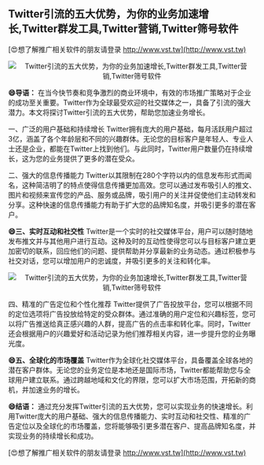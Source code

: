 ## **Twitter引流的五大优势，为你的业务加速增长,Twitter群发工具,Twitter营销,Twitter筛号软件**

[😍想了解推广相关软件的朋友请登录 http://www.vst.tw](http://www.vst.tw)

 <center><img src="https://vst.tw/MP4/tuiguang/png/3.png" alt="Twitter引流的五大优势，为你的业务加速增长,Twitter群发工具,Twitter营销,Twitter筛号软件"></center>

**😄导语：**
在当今快节奏和竞争激烈的商业环境中，有效的市场推广策略对于企业的成功至关重要。Twitter作为全球最受欢迎的社交媒体之一，具备了引流的强大潜力。本文将探讨Twitter引流的五大优势，帮助您加速业务增长。

一、广泛的用户基础和持续增长
Twitter拥有庞大的用户基础，每月活跃用户超过3亿，涵盖了各个年龄层和不同的兴趣群体。无论您的目标客户是年轻人、专业人士还是企业，都能在Twitter上找到他们。与此同时，Twitter用户数量仍在持续增长，这为您的业务提供了更多的潜在受众。

二、强大的信息传播能力
Twitter以其限制在280个字符以内的信息发布形式而闻名，这种简洁明了的特点使得信息传播更加高效。您可以通过发布吸引人的推文、图片和视频来宣传您的产品、服务或品牌，吸引用户的关注并促使他们主动转发和分享。这种快速的信息传播能力有助于扩大您的品牌知名度，并吸引更多的潜在客户。

**😄三、实时互动和社交性**
Twitter是一个实时的社交媒体平台，用户可以随时随地发布推文并与其他用户进行互动。这种及时的互动性使得您可以与目标客户建立更加密切的联系，回应他们的问题、提供帮助并分享最新的业务动态。通过积极参与社交对话，您可以增加用户的忠诚度，并吸引更多的关注和转化率。

 <center><img src="https://vst.tw/MP4/tuiguang/png/6.png" alt="Twitter引流的五大优势，为你的业务加速增长,Twitter群发工具,Twitter营销,Twitter筛号软件"></center>

四、精准的广告定位和个性化推荐
Twitter提供了广告投放平台，您可以根据不同的定位选项将广告投放给特定的受众群体。通过准确的用户定位和兴趣标签，您可以将广告推送给真正感兴趣的人群，提高广告的点击率和转化率。同时，Twitter还会根据用户的兴趣爱好和活动记录为他们推荐相关内容，进一步提升您的业务曝光度。

**😄五、全球化的市场覆盖**
Twitter作为全球化社交媒体平台，具备覆盖全球各地的潜在客户群体。无论您的业务定位是本地还是国际市场，Twitter都能帮助您与全球用户建立联系。通过跨越地域和文化的界限，您可以扩大市场范围，开拓新的商机，并加速业务的增长。

**😄结语：**
通过充分发挥Twitter引流的五大优势，您可以实现业务的快速增长。利用Twitter庞大的用户基础、强大的信息传播能力、实时互动和社交性、精准的广告定位以及全球化的市场覆盖，您将能够吸引更多潜在客户、提高品牌知名度，并实现业务的持续增长和成功。

[😍想了解推广相关软件的朋友请登录 http://www.vst.tw](http://www.vst.tw)



